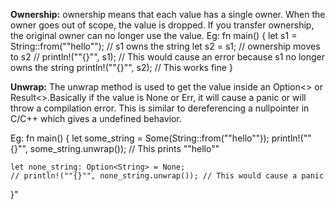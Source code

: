 **Ownership:**
ownership means that each value has a single owner. When the owner goes out of scope, the value is dropped. If you transfer ownership, the original owner can no longer use the value.
Eg: fn main() {
    let s1 = String::from(""hello""); // s1 owns the string
    let s2 = s1; // ownership moves to s2
    // println!(""{}"", s1); // This would cause an error because s1 no longer owns the string
    println!(""{}"", s2); // This works fine
}

**Unwrap:**
The unwrap method is used to get the value inside an Option<> or Result<>.Basically if the value is None or Err, it will cause a panic or will throw a compilation error. This is similar to dereferencing a nullpointer in C/C++ which gives a undefined behavior.

Eg: fn main() {
    let some_string = Some(String::from(""hello""));
    println!(""{}"", some_string.unwrap()); // This prints ""hello""

    let none_string: Option<String> = None;
    // println!(""{}"", none_string.unwrap()); // This would cause a panic
}"

